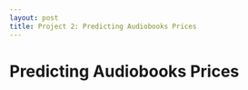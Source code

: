 ```yaml
---
layout: post
title: Project 2: Predicting Audiobooks Prices
---
```


# Predicting Audiobooks Prices


